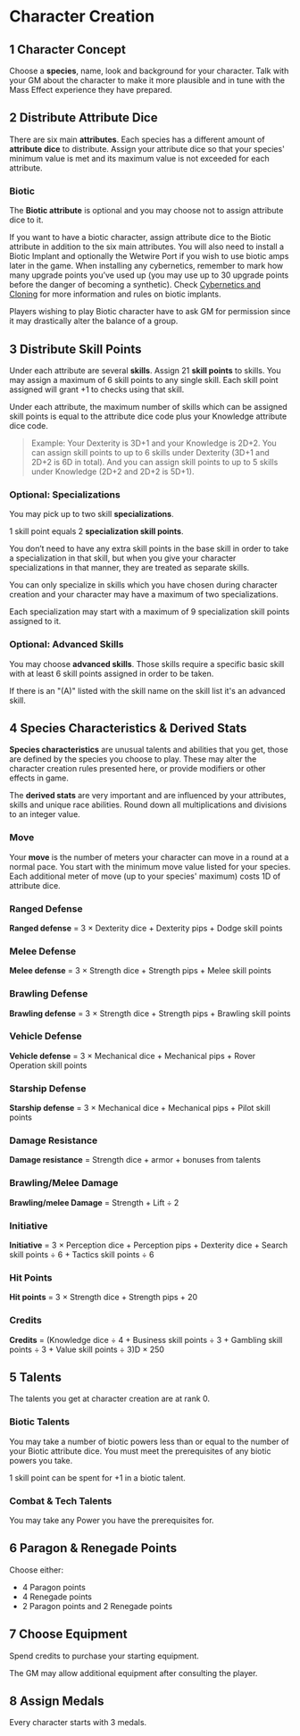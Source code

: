 # Character Creation

## 1 Character Concept

Choose a **species**, name, look and background for your character. Talk with your GM about the character to make it
more plausible and in tune with the Mass Effect experience they have prepared.

## 2 Distribute Attribute Dice

There are six main **attributes**. Each species has a different amount of **attribute dice** to distribute. Assign your
attribute dice so that your species' minimum value is met and its maximum value is not exceeded for each attribute.

### Biotic

The **Biotic attribute** is optional and you may choose not to assign attribute dice to it.

If you want to have a biotic character, assign attribute dice to the Biotic attribute in addition to the six main
attributes. You will also need to install a Biotic Implant and optionally the Wetwire Port if you wish to use biotic
amps later in the game. When installing any cybernetics, remember to mark how many upgrade points you’ve used up (you
may use up to 30 upgrade points before the danger of becoming a synthetic). Check
[Cybernetics and Cloning](cybernetics-and-cloning.md) for more information and rules on biotic implants.

Players wishing to play Biotic character have to ask GM for permission since it may drastically alter the balance of a
group.

## 3 Distribute Skill Points

Under each attribute are several **skills**. Assign 21 **skill points** to skills. You may assign a maximum of 6 skill
points to any single skill. Each skill point assigned will grant +1 to checks using that skill.

Under each attribute, the maximum number of skills which can be assigned skill points is equal to the attribute dice
code plus your Knowledge attribute dice code.

> Example: Your Dexterity is 3D+1 and your Knowledge is 2D+2. You can assign skill points to up to 6 skills under
> Dexterity (3D+1 and 2D+2 is 6D in total). And you can assign skill points to up to 5 skills under Knowledge (2D+2 and
> 2D+2 is 5D+1).

### Optional: Specializations

You may pick up to two skill **specializations**.

1 skill point equals 2 **specialization skill points**.

You don’t need to have any extra skill points in the base skill in order to take a specialization in that skill, but
when you give your character specializations in that manner, they are treated as separate skills.

You can only specialize in skills which you have chosen during character creation and your character may have a maximum
of two specializations.

Each specialization may start with a maximum of 9 specialization skill points assigned to it.

### Optional: Advanced Skills

You may choose **advanced skills**. Those skills require a specific basic skill with at least 6 skill points assigned in
order to be taken.

If there is an "(A)" listed with the skill name on the skill list it's an advanced skill.

## 4 Species Characteristics & Derived Stats

**Species characteristics** are unusual talents and abilities that you get, those are defined by the species you choose
to play. These may alter the character creation rules presented here, or provide modifiers or other effects in game.

The **derived stats** are very important and are influenced by your attributes, skills and unique race abilities. Round
down all multiplications and divisions to an integer value.

### Move

Your **move** is the number of meters your character can move in a round at a normal pace. You start with the minimum
move value listed for your species. Each additional meter of move (up to your species' maximum) costs 1D of attribute
dice.

### Ranged Defense

**Ranged defense** = 3 × Dexterity dice + Dexterity pips + Dodge skill points

### Melee Defense

**Melee defense** = 3 × Strength dice + Strength pips + Melee skill points

### Brawling Defense

**Brawling defense** = 3 × Strength dice + Strength pips + Brawling skill points

### Vehicle Defense

**Vehicle defense** = 3 × Mechanical dice + Mechanical pips + Rover Operation skill points

### Starship Defense

**Starship defense** = 3 × Mechanical dice + Mechanical pips + Pilot skill points

### Damage Resistance

**Damage resistance** = Strength dice + armor + bonuses from talents

### Brawling/Melee Damage

**Brawling/melee Damage** = Strength + Lift ÷ 2

### Initiative

**Initiative** = 3 × Perception dice + Perception pips + Dexterity dice + Search skill points ÷ 6 + Tactics skill points ÷ 6

### Hit Points

**Hit points** = 3 × Strength dice + Strength pips + 20

### Credits

**Credits** = (Knowledge dice ÷ 4 + Business skill points ÷ 3 + Gambling skill points ÷ 3 + Value skill points ÷ 3)D × 250

## 5 Talents

The talents you get at character creation are at rank 0.

### Biotic Talents

You may take a number of biotic powers less than or equal to the number of your Biotic attribute dice. You must meet the
prerequisites of any biotic powers you take.

1 skill point can be spent for +1 in a biotic talent.

### Combat & Tech Talents

You may take any Power you have the prerequisites for.

## 6 Paragon & Renegade Points

Choose either:

* 4 Paragon points
* 4 Renegade points
* 2 Paragon points and 2 Renegade points

## 7 Choose Equipment

Spend credits to purchase your starting equipment.

The GM may allow additional equipment after consulting the player.

## 8 Assign Medals

Every character starts with 3 medals.
